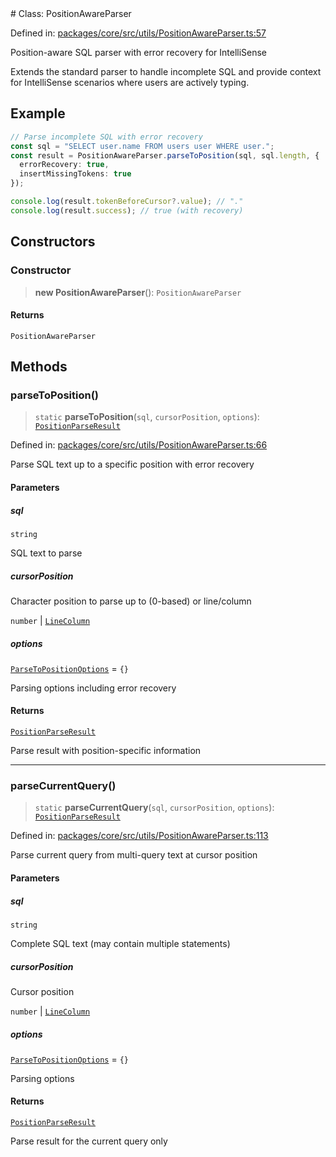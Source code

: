 <div v-pre>
# Class: PositionAwareParser

Defined in: [packages/core/src/utils/PositionAwareParser.ts:57](https://github.com/mk3008/rawsql-ts/blob/3b53f17d700cf976ce5c49b674a04b41eeb14c40/packages/core/src/utils/PositionAwareParser.ts#L57)

Position-aware SQL parser with error recovery for IntelliSense

Extends the standard parser to handle incomplete SQL and provide context
for IntelliSense scenarios where users are actively typing.

## Example

```typescript
// Parse incomplete SQL with error recovery
const sql = "SELECT user.name FROM users user WHERE user.";
const result = PositionAwareParser.parseToPosition(sql, sql.length, {
  errorRecovery: true,
  insertMissingTokens: true
});

console.log(result.tokenBeforeCursor?.value); // "."
console.log(result.success); // true (with recovery)
```

## Constructors

### Constructor

> **new PositionAwareParser**(): `PositionAwareParser`

#### Returns

`PositionAwareParser`

## Methods

### parseToPosition()

> `static` **parseToPosition**(`sql`, `cursorPosition`, `options`): [`PositionParseResult`](../interfaces/PositionParseResult.md)

Defined in: [packages/core/src/utils/PositionAwareParser.ts:66](https://github.com/mk3008/rawsql-ts/blob/3b53f17d700cf976ce5c49b674a04b41eeb14c40/packages/core/src/utils/PositionAwareParser.ts#L66)

Parse SQL text up to a specific position with error recovery

#### Parameters

##### sql

`string`

SQL text to parse

##### cursorPosition

Character position to parse up to (0-based) or line/column

`number` | [`LineColumn`](../interfaces/LineColumn.md)

##### options

[`ParseToPositionOptions`](../interfaces/ParseToPositionOptions.md) = `{}`

Parsing options including error recovery

#### Returns

[`PositionParseResult`](../interfaces/PositionParseResult.md)

Parse result with position-specific information

***

### parseCurrentQuery()

> `static` **parseCurrentQuery**(`sql`, `cursorPosition`, `options`): [`PositionParseResult`](../interfaces/PositionParseResult.md)

Defined in: [packages/core/src/utils/PositionAwareParser.ts:113](https://github.com/mk3008/rawsql-ts/blob/3b53f17d700cf976ce5c49b674a04b41eeb14c40/packages/core/src/utils/PositionAwareParser.ts#L113)

Parse current query from multi-query text at cursor position

#### Parameters

##### sql

`string`

Complete SQL text (may contain multiple statements)

##### cursorPosition

Cursor position

`number` | [`LineColumn`](../interfaces/LineColumn.md)

##### options

[`ParseToPositionOptions`](../interfaces/ParseToPositionOptions.md) = `{}`

Parsing options

#### Returns

[`PositionParseResult`](../interfaces/PositionParseResult.md)

Parse result for the current query only
</div>

